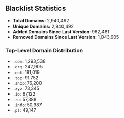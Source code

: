 ## Blacklist Statistics

- **Total Domains:** 2,940,492
- **Unique Domains:** 2,940,492
- **Added Domains Since Last Version:** 962,481
- **Removed Domains Since Last Version:** 1,043,905

### Top-Level Domain Distribution

-  `.com`: 1,293,538
-  `.org`: 242,905
-  `.net`: 181,019
-  `.top`: 91,752
-  `.shop`: 76,200
-  `.xyz`: 73,345
-  `.io`: 67,122
-  `.ru`: 57,388
-  `.info`: 50,987
-  `.pl`: 49,147
